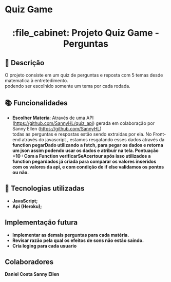 # Quiz Game
<h1 align="center">:file_cabinet: Projeto Quiz Game - Perguntas</h1>

## :memo: Descrição
O projeto consiste em um quiz de perguntas e reposta com 5 temas desde matematica à entretedimento.<br> podendo ser escolhido somente um tema por cada rodada.

## :books: Funcionalidades
* <b>Escolher Materia</b>: Através de uma API (https://github.com/SannyHL/quiz_api)  gerada em colaboração por Sanny Ellen (https://github.com/SannyHL) <br>
   todas as perguntas e respostas estão sendo extraidas por ela.
   No Front-end através do javascript , estamos resgatando esses dados através da <b>function pegarDado<b> utilizando a fetch, para pegar os dados e retorna um json
   assim podendo usar os dados e atribuir na tela.
  <b>Pontuação +10  </b>: Com a <b>Function verificarSeAcertour<b> após isso utilizados a <b>function pegardados<b> já criada para comparar os valores inseridos
  <br> com os valores da api, e com condição de if else validamos os pontos ou não.
  

## :wrench: Tecnologias utilizadas
* JavaScript;
* Api (Heroku);



## Implementação futura
- Implementar as demais perguntas para cada matéria. 
- Revisar razão pela qual os efeitos de sons não estão saindo.
- Cria loging para cada usuario
  
  
##  Colaboradores
<table>
Daniel Costa 
Sanny Ellen 
</table>
